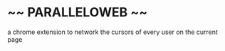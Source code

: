 ~~ PARALLELOWEB ~~
==================

a chrome extension to network the cursors of every user on the current page